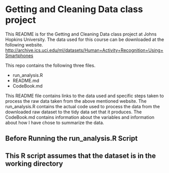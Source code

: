 # Getting and Cleaning Data class project

This README is for the Getting and Cleaning Data class project at Johns Hopkins University.  The data used for 
this course can be downloaded at the following website.  
http://archive.ics.uci.edu/ml/datasets/Human+Activity+Recognition+Using+Smartphones

This repo contains the following three files.  
- run_analysis.R
- README.md
- CodeBook.md

This README file contains links to the data used and specific steps taken to process the raw data taken from the 
above mentioned website.  The run_analysis.R contains the actual code used to process the data from the
downloaded raw dataset to the tidy data set that it produces.  The CodeBook.md contains information about
the variables and information about how I have chose to summarize the data.

## Before Running the run_analysis.R Script


## This R script assumes that the dataset is in the working directory